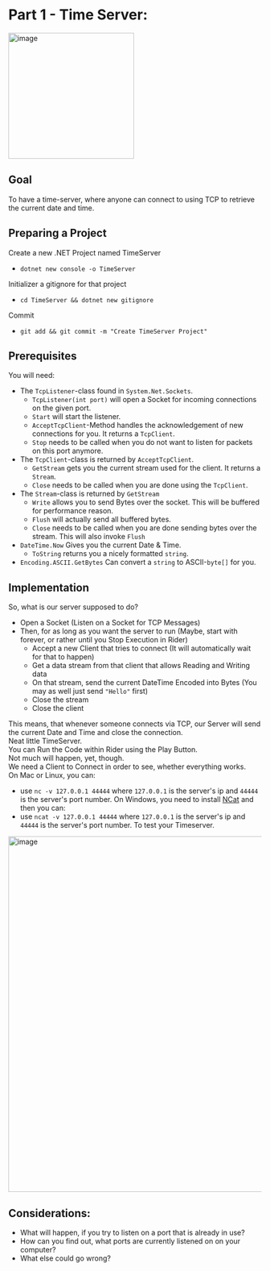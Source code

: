 # Part 1 - Time Server:

<img width="250" alt="image" src="https://user-images.githubusercontent.com/7360266/115594022-8cdd9e00-a2d5-11eb-8dd3-d9ec6b7ba7c6.png">


## Goal
To have a time-server, where anyone can connect to using TCP to retrieve the current date and time.

## Preparing a Project

Create a new .NET Project named TimeServer
- `dotnet new console -o TimeServer`

Initializer a gitignore for that project
- `cd TimeServer && dotnet new gitignore`

Commit
- `git add && git commit -m "Create TimeServer Project"`

## Prerequisites
You will need: 
- The `TcpListener`-class found in `System.Net.Sockets`.
  - `TcpListener(int port)` will open a Socket for incoming connections on the given port.
  - `Start` will start the listener.
  - `AcceptTcpClient`-Method handles the acknowledgement of new connections for you. It returns a `TcpClient`.
  - `Stop` needs to be called when you do not want to listen for packets on this port anymore.
- The `TcpClient`-class is returned by `AcceptTcpClient`.
  - `GetStream` gets you the current stream used for the client. It returns a `Stream`.
  - `Close` needs to be called when you are done using the `TcpClient`.
- The `Stream`-class is returned by `GetStream`
  - `Write` allows you to send Bytes over the socket. This will be buffered for performance reason.
  - `Flush` will actually send all buffered bytes.
  - `Close` needs to be called when you are done sending bytes over the stream. This will also invoke `Flush`
- `DateTime.Now` Gives you the current Date & Time.
  - `ToString` returns you a nicely formatted `string`.
- `Encoding.ASCII.GetBytes` Can convert a `string` to ASCII-`byte[]` for you.

## Implementation
So, what is our server supposed to do?
- Open a Socket (Listen on a Socket for TCP Messages)
- Then, for as long as you want the server to run (Maybe, start with forever, or rather until you Stop Execution in Rider)
  - Accept a new Client that tries to connect (It will automatically wait for that to happen)
  - Get a data stream from that client that allows Reading and Writing data
  - On that stream, send the current DateTime Encoded into Bytes (You may as well just send `"Hello"` first)
  - Close the stream
  - Close the client

This means, that whenever someone connects via TCP, our Server will send the current Date and Time and close the connection.\
Neat little TimeServer.\
You can Run the Code within Rider using the Play Button.\
Not much will happen, yet, though.\
We need a Client to Connect in order to see, whether everything works.\
On Mac or Linux, you can:
- use `nc -v 127.0.0.1 44444` where `127.0.0.1` is the server's ip and `44444` is the server's port number.
On Windows, you need to install [NCat](https://nmap.org/ncat/) and then you can:
- use `ncat -v 127.0.0.1 44444` where `127.0.0.1` is the server's ip and `44444` is the server's port number.
To test your Timeserver.

<img width="706" alt="image" src="https://user-images.githubusercontent.com/7360266/115593725-28224380-a2d5-11eb-9541-548f4f52ce16.png">


## Considerations:
- What will happen, if you try to listen on a port that is already in use?
- How can you find out, what ports are currently listened on on your computer?
- What else could go wrong?
